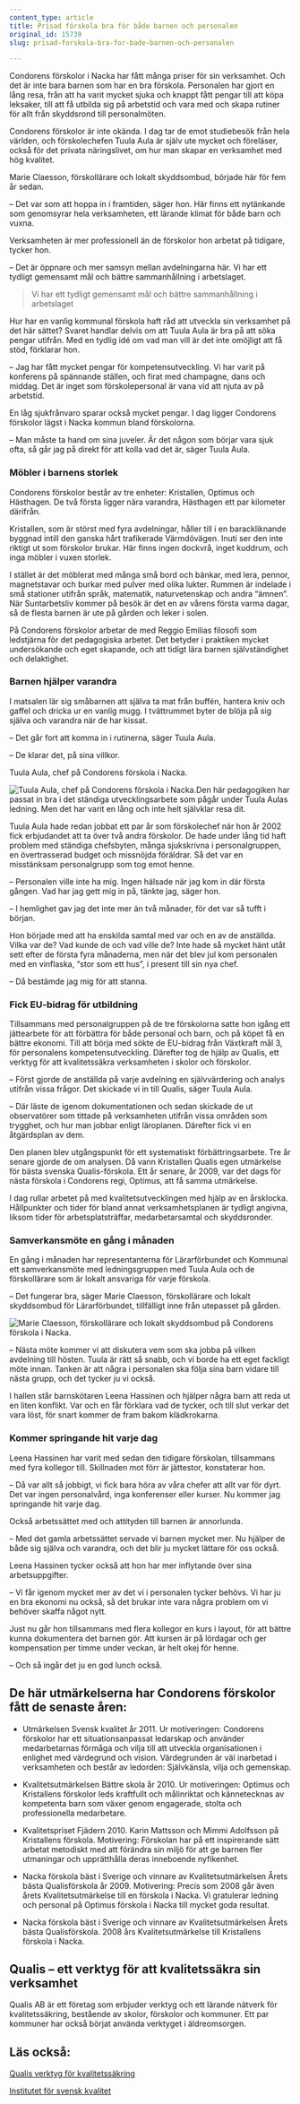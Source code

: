 ```yaml
---
content_type: article
title: Prisad förskola bra för både barnen och personalen
original_id: 15739
slug: prisad-forskola-bra-for-bade-barnen-och-personalen

---
```


Condorens förskolor i Nacka har fått många priser för sin verksamhet. Och det är inte bara barnen som har en bra förskola. Personalen har gjort en lång resa, från att ha varit mycket sjuka och knappt fått pengar till att köpa leksaker, till att få utbilda sig på arbetstid och vara med och skapa rutiner för allt från skyddsrond till personalmöten.

Condorens förskolor är inte okända. I dag tar de emot studiebesök från hela världen, och förskolechefen Tuula Aula är själv ute mycket och föreläser, också för det privata näringslivet, om hur man skapar en verksamhet med hög kvalitet.

Marie Claesson, förskollärare och lokalt skyddsombud, började här för fem år sedan.

– Det var som att hoppa in i framtiden, säger hon. Här finns ett nytänkande som genomsyrar hela verksamheten, ett lärande klimat för både barn och vuxna.

Verksamheten är mer professionell än de förskolor hon arbetat på tidigare, tycker hon.

– Det är öppnare och mer samsyn mellan avdelningarna här. Vi har ett tydligt gemensamt mål och bättre sammanhållning i arbetslaget.

> Vi har ett tydligt gemensamt mål och bättre sammanhållning i arbetslaget

Hur har en vanlig kommunal förskola haft råd att utveckla sin verksamhet på det här sättet? Svaret handlar delvis om att Tuula Aula är bra på att söka pengar utifrån. Med en tydlig idé om vad man vill är det inte omöjligt att få stöd, förklarar hon.

– Jag har fått mycket pengar för kompetensutveckling. Vi har varit på konferens på spännande ställen, och firat med champagne, dans och middag. Det är inget som förskolepersonal är vana vid att njuta av på arbetstid.

En låg sjukfrånvaro sparar också mycket pengar. I dag ligger Condorens förskolor lägst i Nacka kommun bland förskolorna.

– Man måste ta hand om sina juveler. Är det någon som börjar vara sjuk ofta, så går jag på direkt för att kolla vad det är, säger Tuula Aula.

### Möbler i barnens storlek

Condorens förskolor består av tre enheter: Kristallen, Optimus och Hästhagen. De två första ligger nära varandra, Hästhagen ett par kilometer därifrån.

Kristallen, som är störst med fyra avdelningar, håller till i en barackliknande byggnad intill den ganska hårt trafikerade Värmdövägen. Inuti ser den inte riktigt ut som förskolor brukar. Här finns ingen dockvrå, inget kuddrum, och inga möbler i vuxen storlek.

I stället är det möblerat med många små bord och bänkar, med lera, pennor, magnetstavar och burkar med pulver med olika lukter. Rummen är indelade i små stationer utifrån språk, matematik, naturvetenskap och andra “ämnen”. När Suntarbetsliv kommer på besök är det en av vårens första varma dagar, så de flesta barnen är ute på gården och leker i solen.

På Condorens förskolor arbetar de med Reggio Emilias filosofi som ledstjärna för det pedagogiska arbetet. Det betyder i praktiken mycket undersökande och eget skapande, och att tidigt lära barnen självständighet och delaktighet.

### Barnen hjälper varandra

I matsalen lär sig småbarnen att själva ta mat från buffén, hantera kniv och gaffel och dricka ur en vanlig mugg. I tvättrummet byter de blöja på sig själva och varandra när de har kissat.

– Det går fort att komma in i rutinerna, säger Tuula Aula.

– De klarar det, på sina villkor.

Tuula Aula, chef på Condorens förskola i Nacka.

![Tuula Aula, chef på Condorens förskola i Nacka.](https://www.suntarbetsliv.se/wp-content/uploads/2013/06/condoren_tuulaaula_160x205-ab-1.jpg "Tuula Aula, chef på Condorens förskola i Nacka.")Den här pedagogiken har passat in bra i det ständiga utvecklingsarbete som pågår under Tuula Aulas ledning. Men det har varit en lång och inte helt självklar resa dit.

Tuula Aula hade redan jobbat ett par år som förskolechef när hon år 2002 fick erbjudandet att ta över två andra förskolor. De hade under lång tid haft problem med ständiga chefsbyten, många sjukskrivna i personalgruppen, en övertrasserad budget och missnöjda föräldrar. Så det var en misstänksam personalgrupp som tog emot henne.

– Personalen ville inte ha mig. Ingen hälsade när jag kom in där första gången. Vad har jag gett mig in på, tänkte jag, säger hon.

– I hemlighet gav jag det inte mer än två månader, för det var så tufft i början.

Hon började med att ha enskilda samtal med var och en av de anställda. Vilka var de? Vad kunde de och vad ville de? Inte hade så mycket hänt utåt sett efter de första fyra månaderna, men när det blev jul kom personalen med en vinflaska, “stor som ett hus”, i present till sin nya chef.

– Då bestämde jag mig för att stanna.

### Fick EU-bidrag för utbildning

Tillsammans med personalgruppen på de tre förskolorna satte hon igång ett jättearbete för att förbättra för både personal och barn, och på köpet få en bättre ekonomi. Till att börja med sökte de EU-bidrag från Växtkraft mål 3, för personalens kompetensutveckling. Därefter tog de hjälp av Qualis, ett verktyg för att kvalitetssäkra verksamheten i skolor och förskolor.

– Först gjorde de anställda på varje avdelning en självvärdering och analys utifrån vissa frågor. Det skickade vi in till Qualis, säger Tuula Aula.

– Där läste de igenom dokumentationen och sedan skickade de ut observatörer som tittade på verksamheten utifrån vissa områden som trygghet, och hur man jobbar enligt läroplanen. Därefter fick vi en åtgärdsplan av dem.

Den planen blev utgångspunkt för ett systematiskt förbättringsarbete. Tre år senare gjorde de om analysen. Då vann Kristallen Qualis egen utmärkelse för bästa svenska Qualis-förskola. Ett år senare, år 2009, var det dags för nästa förskola i Condorens regi, Optimus, att få samma utmärkelse.

I dag rullar arbetet på med kvalitetsutvecklingen med hjälp av en årsklocka. Hållpunkter och tider för bland annat verksamhetsplanen är tydligt angivna, liksom tider för arbetsplatsträffar, medarbetarsamtal och skyddsronder.

### Samverkansmöte en gång i månaden

En gång i månaden har representanterna för Lärarförbundet och Kommunal ett samverkansmöte med ledningsgruppen med Tuula Aula och de förskollärare som är lokalt ansvariga för varje förskola.

– Det fungerar bra, säger Marie Claesson, förskollärare och lokalt skyddsombud för Lärarförbundet, tillfälligt inne från utepasset på gården.

![Marie Claesson, förskollärare och lokalt skyddsombud på Condorens förskola i Nacka.](https://www.suntarbetsliv.se/wp-content/uploads/2013/06/condoren_marieclaesson_160x205-ab-1.jpg "Marie Claesson, förskollärare och lokalt skyddsombud på Condorens förskola i Nacka.")

– Nästa möte kommer vi att diskutera vem som ska jobba på vilken avdelning till hösten. Tuula är rätt så snabb, och vi borde ha ett eget fackligt möte innan. Tanken är att några i personalen ska följa sina barn vidare till nästa grupp, och det tycker ju vi också.

I hallen står barnskötaren Leena Hassinen och hjälper några barn att reda ut en liten konflikt. Var och en får förklara vad de tycker, och till slut verkar det vara löst, för snart kommer de fram bakom klädkrokarna.

### Kommer springande hit varje dag

Leena Hassinen har varit med sedan den tidigare förskolan, tillsammans med fyra kollegor till. Skillnaden mot förr är jättestor, konstaterar hon.

– Då var allt så jobbigt, vi fick bara höra av våra chefer att allt var för dyrt. Det var ingen personalvård, inga konferenser eller kurser. Nu kommer jag springande hit varje dag.

Också arbetssättet med och attityden till barnen är annorlunda.

– Med det gamla arbetssättet servade vi barnen mycket mer. Nu hjälper de både sig själva och varandra, och det blir ju mycket lättare för oss också.

Leena Hassinen tycker också att hon har mer inflytande över sina arbetsuppgifter.

– Vi får igenom mycket mer av det vi i personalen tycker behövs. Vi har ju en bra ekonomi nu också, så det brukar inte vara några problem om vi behöver skaffa något nytt.

Just nu går hon tillsammans med flera kollegor en kurs i layout, för att bättre kunna dokumentera det barnen gör. Att kursen är på lördagar och ger kompensation per timme under veckan, är helt okej för henne.

– Och så ingår det ju en god lunch också.

De här utmärkelserna har Condorens förskolor fått de senaste åren:
------------------------------------------------------------------

*   Utmärkelsen Svensk kvalitet år 2011. Ur motiveringen: Condorens förskolor har ett situationsanpassat ledarskap och använder medarbetarnas förmåga och vilja till att utveckla organisationen i enlighet med värdegrund och vision. Värdegrunden är väl inarbetad i verksamheten och består av ledorden: Självkänsla, vilja och gemenskap.

*   Kvalitetsutmärkelsen Bättre skola år 2010. Ur motiveringen: Optimus och Kristallens förskolor leds kraftfullt och målinriktat och kännetecknas av kompetenta barn som växer genom engagerade, stolta och professionella medarbetare.

*   Kvalitetspriset Fjädern 2010. Karin Mattsson och Mimmi Adolfsson på Kristallens förskola. Motivering: Förskolan har på ett inspirerande sätt arbetat metodiskt med att förändra sin miljö för att ge barnen fler utmaningar och upprätthålla deras inneboende nyfikenhet.

*   Nacka förskola bäst i Sverige och vinnare av Kvalitetsutmärkelsen Årets bästa Qualisförskola år 2009. Motivering: Precis som 2008 går även årets Kvalitetsutmärkelse till en förskola i Nacka. Vi gratulerar ledning och personal på Optimus förskola i Nacka till mycket goda resultat.

*   Nacka förskola bäst i Sverige och vinnare av Kvalitetsutmärkelsen Årets bästa Qualisförskola. 2008 års Kvalitetsutmärkelse till Kristallens förskola i Nacka.

Qualis – ett verktyg för att kvalitetssäkra sin verksamhet
----------------------------------------------------------

Qualis AB är ett företag som erbjuder verktyg och ett lärande nätverk för kvalitetssäkring, bestående av skolor, förskolor och kommuner. Ett par kommuner har också börjat använda verktyget i äldreomsorgen.

Läs också:
----------

[Qualis verktyg för kvalitetssäkring](http://www.qualis.se/ "Qualis verktyg för kvalitetssäkring ")

[Institutet för svensk kvalitet](https://www.siq.se/ "Institutet för svensk kvalitet")

